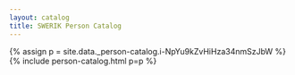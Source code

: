 ```yaml
---
layout: catalog
title: SWERIK Person Catalog
---
```

{% assign p = site.data._person-catalog.i-NpYu9kZvHiHza34nmSzJbW %}
{% include person-catalog.html p=p %}


